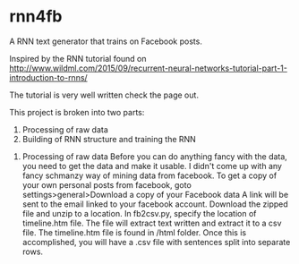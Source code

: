 # rnn4fb
A RNN text generator that trains on Facebook posts.

Inspired by the RNN tutorial found on http://www.wildml.com/2015/09/recurrent-neural-networks-tutorial-part-1-introduction-to-rnns/

The tutorial is very well written check the page out. 

This project is broken into two parts:
1) Processing of raw data
2) Building of RNN structure and training the RNN


1. Processing of raw data
Before you can do anything fancy with the data, you need to get the data and make it usable.
I didn't come up with any fancy schmanzy way of mining data from facebook. To get a copy of
your own personal posts from facebook, goto settings>general>Download a copy of your Facebook data
A link will be sent to the email linked to your facebook account. Download the zipped file and unzip
to a location. In fb2csv.py, specify the location of timeline.htm file. The file will extract text
written and extract it to a csv file. The timeline.htm file is found in /html folder. Once this is 
accomplished, you will have a .csv file with sentences split into separate rows.
